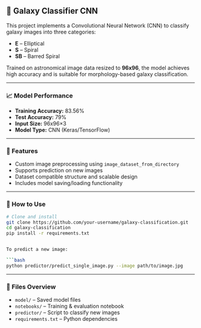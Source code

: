 ## 🌌 Galaxy Classifier CNN

This project implements a Convolutional Neural Network (CNN) to classify galaxy images into three categories:

* **E** – Elliptical
* **S** – Spiral
* **SB** – Barred Spiral

Trained on astronomical image data resized to **96x96**, the model achieves high accuracy and is suitable for morphology-based galaxy classification.

---

### 📈 Model Performance

* **Training Accuracy:** 83.56%
* **Test Accuracy:** 79%
* **Input Size:** 96x96×3
* **Model Type:** CNN (Keras/TensorFlow)

---

### 🧪 Features

* Custom image preprocessing using `image_dataset_from_directory`
* Supports prediction on new images
* Dataset compatible structure and scalable design
* Includes model saving/loading functionality

---

### 🚀 How to Use

```bash
# Clone and install
git clone https://github.com/your-username/galaxy-classification.git
cd galaxy-classification
pip install -r requirements.txt


To predict a new image:

```bash
python predictor/predict_single_image.py --image path/to/image.jpg
```

---

### 📁 Files Overview

* `model/` – Saved model files
* `notebooks/` – Training & evaluation notebook
* `predictor/` – Script to classify new images
* `requirements.txt` – Python dependencies
